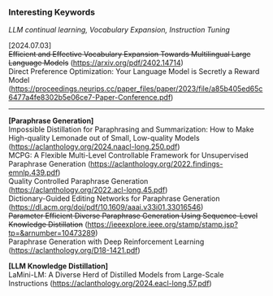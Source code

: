 ### Interesting Keywords
_LLM continual learning, Vocabulary Expansion, Instruction Tuning_

[2024.07.03]   
~~Efficient and Effective Vocabulary Expansion Towards Multilingual Large Language Models~~ (https://arxiv.org/pdf/2402.14714)   
Direct Preference Optimization: Your Language Model is Secretly a Reward Model (https://proceedings.neurips.cc/paper_files/paper/2023/file/a85b405ed65c6477a4fe8302b5e06ce7-Paper-Conference.pdf)   

--------------------------------------------   
**[Paraphrase Generation]**   
Impossible Distillation for Paraphrasing and Summarization: How to Make High-quality Lemonade out of Small, Low-quality Models (https://aclanthology.org/2024.naacl-long.250.pdf)   
MCPG: A Flexible Multi-Level Controllable Framework for Unsupervised Paraphrase Generation (https://aclanthology.org/2022.findings-emnlp.439.pdf)   
Quality Controlled Paraphrase Generation (https://aclanthology.org/2022.acl-long.45.pdf)   
Dictionary-Guided Editing Networks for Paraphrase Generation (https://dl.acm.org/doi/pdf/10.1609/aaai.v33i01.33016546)    
~~Parameter Efficient Diverse Paraphrase Generation Using Sequence-Level Knowledge Distillation~~ (https://ieeexplore.ieee.org/stamp/stamp.jsp?tp=&arnumber=10473289)   
Paraphrase Generation with Deep Reinforcement Learning (https://aclanthology.org/D18-1421.pdf)   

**[LLM Knowledge Distillation]**   
LaMini-LM: A Diverse Herd of Distilled Models from Large-Scale Instructions (https://aclanthology.org/2024.eacl-long.57.pdf)   
